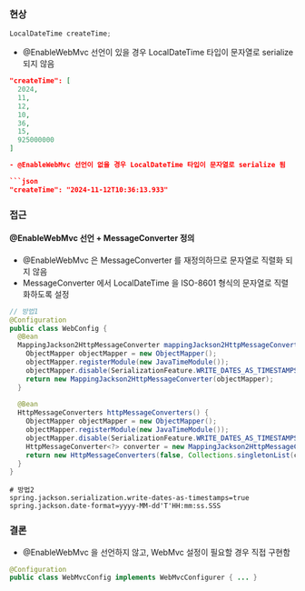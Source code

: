 
### 현상

```java
LocalDateTime createTime;
```

- @EnableWebMvc 선언이 있을 경우 LocalDateTime 타입이 문자열로 serialize 되지 않음 

```json
"createTime": [
  2024,
  11,
  12,
  10,
  36,
  15,
  925000000
]

- @EnableWebMvc 선언이 없을 경우 LocalDateTime 타입이 문자열로 serialize 됨

```json
"createTime": "2024-11-12T10:36:13.933"
```

### 접근

#### @EnableWebMvc 선언 + MessageConverter 정의

- @EnableWebMvc 은 MessageConverter 를 재정의하므로 문자열로 직렬화 되지 않음
- MessageConverter 에서 LocalDateTime 을 ISO-8601 형식의 문자열로 직렬화하도록 설정

```java
// 방법1
@Configuration
public class WebConfig {
  @Bean
  MappingJackson2HttpMessageConverter mappingJackson2HttpMessageConverter() {
    ObjectMapper objectMapper = new ObjectMapper();
    objectMapper.registerModule(new JavaTimeModule());
    objectMapper.disable(SerializationFeature.WRITE_DATES_AS_TIMESTAMPS);
    return new MappingJackson2HttpMessageConverter(objectMapper);
  }
  
  @Bean
  HttpMessageConverters httpMessageConverters() {
    ObjectMapper objectMapper = new ObjectMapper();
    objectMapper.registerModule(new JavaTimeModule());
    objectMapper.disable(SerializationFeature.WRITE_DATES_AS_TIMESTAMPS);
    HttpMessageConverter<?> converter = new MappingJackson2HttpMessageConverter(objectMapper);
    return new HttpMessageConverters(false, Collections.singletonList(converter));
  }
}
```

```property
# 방법2
spring.jackson.serialization.write-dates-as-timestamps=true
spring.jackson.date-format=yyyy-MM-dd'T'HH:mm:ss.SSS
```

### 결론

- @EnableWebMvc 을 선언하지 않고, WebMvc 설정이 필요할 경우 직접 구현함

```java
@Configuration
public class WebMvcConfig implements WebMvcConfigurer { ... }
```
